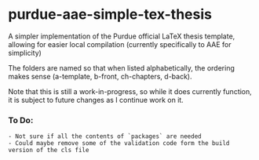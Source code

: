 # purdue-aae-simple-tex-thesis
A simpler implementation of the Purdue official LaTeX thesis template, allowing for easier local compilation (currently specifically to AAE for simplicity)

The folders are named so that when listed alphabetically, the ordering makes sense (a-template, b-front, ch-chapters, d-back).


Note that this is still a work-in-progress, so while it does currently function, it is subject to future changes as I continue work on it.




### To Do:
    - Not sure if all the contents of `packages` are needed
    - Could maybe remove some of the validation code form the build version of the cls file